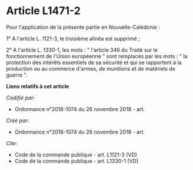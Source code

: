 # Article L1471-2

Pour l'application de la présente partie en Nouvelle-Calédonie : 

1° A l'article L. 1121-3, le troisième alinéa est supprimé ; 

2° A l'article L. 1330-1, les mots : " l'article 346 du Traité sur le fonctionnement de l'Union européenne " sont remplacés
par les mots : " la protection des intérêts essentiels de sa sécurité et qui se rapportent à la production ou au commerce
d'armes, de munitions et de matériels de guerre ".

**Liens relatifs à cet article**

_Codifié par_:

  - Ordonnance n°2018-1074 du 26 novembre 2018 - art.

_Créé par_:

  - Ordonnance n°2018-1074 du 26 novembre 2018 - art.

_Cite_:

  - Code de la commande publique - art. L1121-3 (VD)
  - Code de la commande publique - art. L1330-1 (VD)
